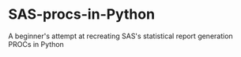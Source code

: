 # SAS-procs-in-Python
A beginner's attempt at recreating SAS's statistical report generation PROCs in Python 

